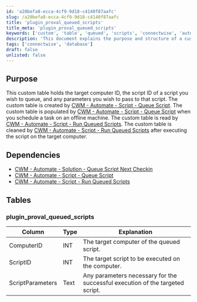 ```yaml
---
id: 'a20befa8-ecca-4cf9-9d18-c4140f87aafc'
slug: /a20befa8-ecca-4cf9-9d18-c4140f87aafc
title: 'plugin_proval_queued_scripts'
title_meta: 'plugin_proval_queued_scripts'
keywords: ['custom', 'table', 'queued', 'scripts', 'connectwise', 'automate']
description: 'This document explains the purpose and structure of a custom table used in ConnectWise Automate for queuing scripts on target computers. It details the dependencies and the schema of the custom table, including the columns and their explanations.'
tags: ['connectwise', 'database']
draft: false
unlisted: false
---
```


## Purpose

This custom table holds the target computer ID, the script ID of a script you wish to queue, and any parameters you wish to pass to that script. The custom table is created by [CWM - Automate - Script - Queue Script](/docs/c96624e1-038a-45ca-a6d0-645a629af721). The custom table is populated by [CWM - Automate - Script - Queue Script](/docs/c96624e1-038a-45ca-a6d0-645a629af721) when you schedule a task on an offline machine. The custom table is read by [CWM - Automate - Script - Run Queued Scripts](/docs/f60f4501-a2ea-43f0-87ee-99fc8ee15031). The custom table is cleaned by [CWM - Automate - Script - Run Queued Scripts](/docs/f60f4501-a2ea-43f0-87ee-99fc8ee15031) after executing the script on the target computer.

## Dependencies

- [CWM - Automate - Solution - Queue Script Next Checkin](/docs/2910ca09-a0c7-4b44-8ea4-ef6e71304df8)
- [CWM - Automate - Script - Queue Script](/docs/c96624e1-038a-45ca-a6d0-645a629af721)
- [CWM - Automate - Script - Run Queued Scripts](/docs/f60f4501-a2ea-43f0-87ee-99fc8ee15031)

## Tables

### plugin_proval_queued_scripts

| Column             | Type | Explanation                                               |
|--------------------|------|----------------------------------------------------------|
| ComputerID         | INT  | The target computer of the queued script.                |
| ScriptID           | INT  | The target script to be executed on the computer.        |
| ScriptParameters    | Text | Any parameters necessary for the successful execution of the targeted script. |

